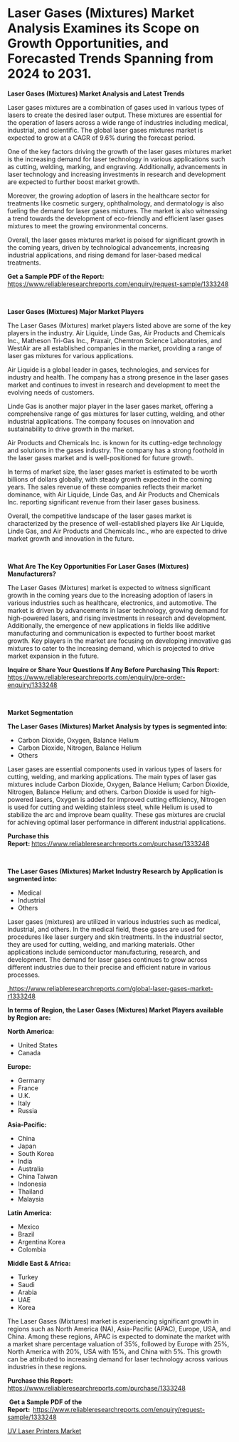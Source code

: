 <p><h1>Laser Gases (Mixtures) Market Analysis Examines its Scope on Growth Opportunities, and Forecasted Trends Spanning from 2024 to 2031.</h1></p><p><strong>Laser Gases (Mixtures) Market Analysis and Latest Trends</strong></p>
<p><p>Laser gases mixtures are a combination of gases used in various types of lasers to create the desired laser output. These mixtures are essential for the operation of lasers across a wide range of industries including medical, industrial, and scientific. The global laser gases mixtures market is expected to grow at a CAGR of 9.6% during the forecast period.</p><p>One of the key factors driving the growth of the laser gases mixtures market is the increasing demand for laser technology in various applications such as cutting, welding, marking, and engraving. Additionally, advancements in laser technology and increasing investments in research and development are expected to further boost market growth.</p><p>Moreover, the growing adoption of lasers in the healthcare sector for treatments like cosmetic surgery, ophthalmology, and dermatology is also fueling the demand for laser gases mixtures. The market is also witnessing a trend towards the development of eco-friendly and efficient laser gases mixtures to meet the growing environmental concerns.</p><p>Overall, the laser gases mixtures market is poised for significant growth in the coming years, driven by technological advancements, increasing industrial applications, and rising demand for laser-based medical treatments.</p></p>
<p><strong>Get a Sample PDF of the Report:&nbsp;</strong> <a href="https://www.reliableresearchreports.com/enquiry/request-sample/1333248">https://www.reliableresearchreports.com/enquiry/request-sample/1333248</a></p>
<p>&nbsp;</p>
<p><strong>Laser Gases (Mixtures) Major Market Players</strong></p>
<p><p>The Laser Gases (Mixtures) market players listed above are some of the key players in the industry. Air Liquide, Linde Gas, Air Products and Chemicals Inc., Matheson Tri-Gas Inc., Praxair, Chemtron Science Laboratories, and WestAir are all established companies in the market, providing a range of laser gas mixtures for various applications.</p><p>Air Liquide is a global leader in gases, technologies, and services for industry and health. The company has a strong presence in the laser gases market and continues to invest in research and development to meet the evolving needs of customers.</p><p>Linde Gas is another major player in the laser gases market, offering a comprehensive range of gas mixtures for laser cutting, welding, and other industrial applications. The company focuses on innovation and sustainability to drive growth in the market.</p><p>Air Products and Chemicals Inc. is known for its cutting-edge technology and solutions in the gases industry. The company has a strong foothold in the laser gases market and is well-positioned for future growth.</p><p>In terms of market size, the laser gases market is estimated to be worth billions of dollars globally, with steady growth expected in the coming years. The sales revenue of these companies reflects their market dominance, with Air Liquide, Linde Gas, and Air Products and Chemicals Inc. reporting significant revenue from their laser gases business.</p><p>Overall, the competitive landscape of the laser gases market is characterized by the presence of well-established players like Air Liquide, Linde Gas, and Air Products and Chemicals Inc., who are expected to drive market growth and innovation in the future.</p></p>
<p>&nbsp;</p>
<p><strong>What Are The Key Opportunities For Laser Gases (Mixtures) Manufacturers?</strong></p>
<p><p>The Laser Gases (Mixtures) market is expected to witness significant growth in the coming years due to the increasing adoption of lasers in various industries such as healthcare, electronics, and automotive. The market is driven by advancements in laser technology, growing demand for high-powered lasers, and rising investments in research and development. Additionally, the emergence of new applications in fields like additive manufacturing and communication is expected to further boost market growth. Key players in the market are focusing on developing innovative gas mixtures to cater to the increasing demand, which is projected to drive market expansion in the future.</p></p>
<p><strong>Inquire or Share Your Questions If Any Before Purchasing This Report:</strong> <a href="https://www.reliableresearchreports.com/enquiry/pre-order-enquiry/1333248">https://www.reliableresearchreports.com/enquiry/pre-order-enquiry/1333248</a></p>
<p>&nbsp;</p>
<p><strong>Market Segmentation</strong></p>
<p><strong>The Laser Gases (Mixtures) Market Analysis by types is segmented into:</strong></p>
<p><ul><li>Carbon Dioxide, Oxygen, Balance Helium</li><li>Carbon Dioxide, Nitrogen, Balance Helium</li><li>Others</li></ul></p>
<p><p>Laser gases are essential components used in various types of lasers for cutting, welding, and marking applications. The main types of laser gas mixtures include Carbon Dioxide, Oxygen, Balance Helium; Carbon Dioxide, Nitrogen, Balance Helium; and others. Carbon Dioxide is used for high-powered lasers, Oxygen is added for improved cutting efficiency, Nitrogen is used for cutting and welding stainless steel, while Helium is used to stabilize the arc and improve beam quality. These gas mixtures are crucial for achieving optimal laser performance in different industrial applications.</p></p>
<p><strong>Purchase this Report:&nbsp;</strong><a href="https://www.reliableresearchreports.com/purchase/1333248">https://www.reliableresearchreports.com/purchase/1333248</a></p>
<p>&nbsp;</p>
<p><strong>The Laser Gases (Mixtures) Market Industry Research by Application is segmented into:</strong></p>
<p><ul><li>Medical</li><li>Industrial</li><li>Others</li></ul></p>
<p><p>Laser gases (mixtures) are utilized in various industries such as medical, industrial, and others. In the medical field, these gases are used for procedures like laser surgery and skin treatments. In the industrial sector, they are used for cutting, welding, and marking materials. Other applications include semiconductor manufacturing, research, and development. The demand for laser gases continues to grow across different industries due to their precise and efficient nature in various processes.</p></p>
<p><a href="https://www.reliableresearchreports.com/global-laser-gases-market-r1333248">&nbsp;https://www.reliableresearchreports.com/global-laser-gases-market-r1333248</a></p>
<p><strong>In terms of Region, the Laser Gases (Mixtures) Market Players available by Region are:</strong></p>
<p>
    <p> <strong> North America: </strong>
        <ul>
            <li>United States</li>
            <li>Canada</li>
        </ul>
        </p> 
    <p> <strong> Europe: </strong>
        <ul>
            <li>Germany</li>
            <li>France</li>
            <li>U.K.</li>
            <li>Italy</li>
            <li>Russia</li>
        </ul>
        </p> 
    <p> <strong> Asia-Pacific: </strong>
        <ul>
            <li>China</li>
            <li>Japan</li>
            <li>South Korea</li>
            <li>India</li>
            <li>Australia</li>
            <li>China Taiwan</li>
            <li>Indonesia</li>
            <li>Thailand</li>
            <li>Malaysia</li>
        </ul>
        </p> 
    <p> <strong> Latin America: </strong>
        <ul>
            <li>Mexico</li>
            <li>Brazil</li>
            <li>Argentina Korea</li>
            <li>Colombia</li>
        </ul>
        </p> 
    <p> <strong> Middle East & Africa: </strong>
        <ul>
            <li>Turkey</li>
            <li>Saudi</li>
            <li>Arabia</li>
            <li>UAE</li>
            <li>Korea</li>
        </ul>
    </p>
    </p>
<p><p>The Laser Gases (Mixtures) market is experiencing significant growth in regions such as North America (NA), Asia-Pacific (APAC), Europe, USA, and China. Among these regions, APAC is expected to dominate the market with a market share percentage valuation of 35%, followed by Europe with 25%, North America with 20%, USA with 15%, and China with 5%. This growth can be attributed to increasing demand for laser technology across various industries in these regions.</p></p>
<p><strong>Purchase this Report: </strong><a href="https://www.reliableresearchreports.com/purchase/1333248">https://www.reliableresearchreports.com/purchase/1333248</a></p>
<p>&nbsp;<strong>Get a Sample PDF of the Report:&nbsp;&nbsp;</strong><a href="https://www.reliableresearchreports.com/enquiry/request-sample/1333248">https://www.reliableresearchreports.com/enquiry/request-sample/1333248</a></p>
<p><strong></strong></p>
<p><p><a href="https://view.publitas.com/reportprime-1/uv-laser-printers-market-global-market-insights-and-sales-trends-2024-to-2031/">UV Laser Printers Market</a></p></p>